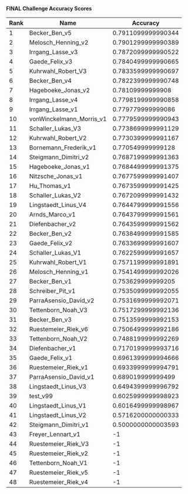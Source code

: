 **FINAL Challenge Accuracy Scores**



|Rank|Name|Accuracy|
|----|-----|---|
|1|Becker_Ben_v5|0.7911099999990344|
|2|Melosch_Henning_v2|0.7901299999990389|
|3|Irrgang_Lasse_v3|0.7872099999990522|
|4|Gaede_Felix_v3|0.7840499999990665|
|5|Kuhrwahl_Robert_V3|0.7833599999990697|
|6|Becker_Ben_v4|0.7822399999990748|
|7|Hageboeke_Jonas_v2|0.78109999999908|
|8|Irrgang_Lasse_v4|0.7798199999990858|
|9|Irrgang_Lasse_v1|0.779779999999086|
|10|vonWinckelmann_Morris_v1|0.7779599999990943|
|11|Schaller_Lukas_V3|0.7738699999991129|
|12|Kuhrwahl_Robert_V2|0.7730399999991167|
|13|Bornemann_Frederik_v1|0.770549999999128|
|14|Steigmann_Dimitri_v2|0.7687199999991363|
|15|Hageboeke_Jonas_v1|0.7684499999991375|
|16|Nitzsche_Jonas_v1|0.7677599999991407|
|17|Hu_Thomas_v1|0.7673599999991425|
|18|Schaller_Lukas_V2|0.7672099999991432|
|19|Lingstaedt_Linus_V4|0.7644799999991556|
|20|Arnds_Marco_v1|0.7643799999991561|
|21|Diefenbacher_v2|0.7643599999991562|
|22|Becker_Ben_v2|0.7638499999991585|
|23|Gaede_Felix_v2|0.7633699999991607|
|24|Schaller_Lukas_V1|0.7622599999991657|
|25|Kuhrwahl_Robert_V1|0.7571199999991891|
|26|Melosch_Henning_v1|0.7541499999992026|
|27|Becker_Ben_v1|0.753629999999205|
|28|Schreiber_Pit_v1|0.7535099999992055|
|29|ParraAsensio_David_v2|0.7531699999992071|
|30|Tettenborn_Noah_V3|0.7517299999992136|
|31|Becker_Ben_v3|0.7513599999992153|
|32|Ruestemeier_Riek_v6|0.7506499999992186|
|33|Tettenborn_Noah_V2|0.7488199999992269|
|34|Diefenbacher_v1|0.7170199999993716|
|35|Gaede_Felix_v1|0.6961399999994666|
|36|Ruestemeier_Riek_v1|0.6933999999994791|
|37|ParraAsensio_David_v1|0.689019999999499|
|38|Lingstaedt_Linus_V3|0.6494399999996792|
|39|test_v99|0.6025999999998923|
|40|Lingstaedt_Linus_V1|0.6016499999998967|
|41|Lingstaedt_Linus_V2|0.5716200000000333|
|42|Steigmann_Dimitri_v1|0.5000000000003593|
|43|Freyer_Lennart_v1|-1|
|44|Ruestemeier_Riek_V3|-1|
|45|Ruestemeier_Riek_v2|-1|
|46|Tettenborn_Noah_V1|-1|
|47|Ruestemeier_Riek_v5|-1|
|48|Ruestemeier_Riek_v4|-1|
